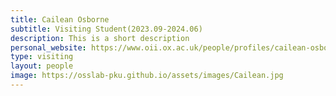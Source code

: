 ```yaml
---
title: Cailean Osborne
subtitle: Visiting Student(2023.09-2024.06)
description: This is a short description
personal_website: https://www.oii.ox.ac.uk/people/profiles/cailean-osborne/
type: visiting
layout: people
image: https://osslab-pku.github.io/assets/images/Cailean.jpg
---
```

